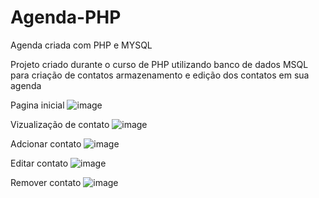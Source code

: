 # Agenda-PHP
Agenda criada com PHP e MYSQL

Projeto criado durante o curso de PHP utilizando banco de dados MSQL para criação de contatos armazenamento e edição dos contatos em sua agenda

Pagina inicial
![image](https://user-images.githubusercontent.com/107586888/205715384-0b9a3011-3791-4f7d-833e-35b0130a63fb.png)

Vizualização de contato
![image](https://user-images.githubusercontent.com/107586888/205715479-f258a72d-0a72-47a8-a809-0bb1fda5f853.png)

Adcionar contato
![image](https://user-images.githubusercontent.com/107586888/205715680-8f9ea7e4-5f70-4deb-b79c-7a7ab344b89b.png)

Editar contato
![image](https://user-images.githubusercontent.com/107586888/205715778-44a033a5-1fcd-4b62-b3c7-e11dbb7e4e77.png)

Remover contato
![image](https://user-images.githubusercontent.com/107586888/205715826-7fd96031-2ea4-440b-b22b-12d37292f32f.png)






